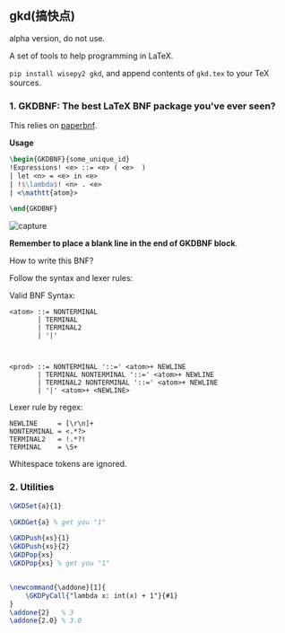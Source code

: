 ## gkd(搞快点)

alpha version, do not use.

A set of tools to help programming in LaTeX.

`pip install wisepy2 gkd`, and append contents of `gkd.tex` to your TeX sources.

### 1. GKDBNF: The best LaTeX BNF package you've ever seen?

This relies on [paperbnf](https://github.com/thautwarm/paperbnf).

**Usage**

```tex
\begin{GKDBNF}{some_unique_id}
!Expressions! <e> ::= <e> ( <e>  )
| let <n> = <e> in <e>
| !$\lambda$! <n> . <e>
| <\mathtt{atom}>

\end{GKDBNF}
```

![capture](Capture.PNG)

**Remember to place a blank line in the end of GKDBNF block**.

How to write this BNF?


Follow the syntax and lexer rules:

Valid BNF Syntax:
```bnf
<atom> ::= NONTERMINAL
       | TERMINAL
       | TERMINAL2
       | '|'



<prod> ::= NONTERMINAL '::=' <atom>+ NEWLINE
       | TERMINAL NONTERMINAL '::=' <atom>+ NEWLINE
       | TERMINAL2 NONTERMINAL '::=' <atom>+ NEWLINE
       | '|' <atom>+ <NEWLINE>
```


Lexer rule by regex:
```
NEWLINE     = [\r\n]+
NONTERMINAL = <.*?>
TERMINAL2   = !.*?!
TERMINAL    = \S+
```

Whitespace tokens are ignored.



### 2. Utilities

```tex
\GKDSet{a}{1}

\GKDGet{a} % get you "1"

\GKDPush{xs}{1}
\GKDPush{xs}{2} 
\GKDPop{xs}
\GKDPop{xs} % get you "1"


\newcommand{\addone}[1]{
    \GKDPyCall{"lambda x: int(x) + 1"}{#1}
}
\addone{2}   % 3
\addone{2.0} % 3.0
```
